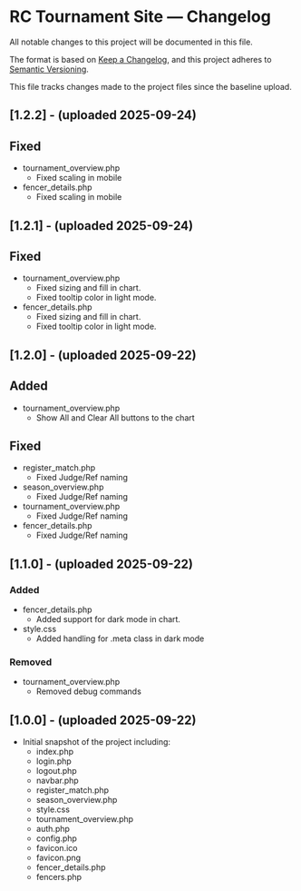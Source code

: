 # RC Tournament Site — Changelog

All notable changes to this project will be documented in this file.

The format is based on [Keep a Changelog](https://keepachangelog.com/en/1.1.0/),
and this project adheres to [Semantic Versioning](https://semver.org/spec/v2.0.0.html).

This file tracks changes made to the project files since the baseline upload.

## [1.2.2] - (uploaded 2025-09-24)
## Fixed
- tournament_overview.php
  - Fixed scaling in mobile
- fencer_details.php
  - Fixed scaling in mobile


## [1.2.1] - (uploaded 2025-09-24)
## Fixed
- tournament_overview.php
  - Fixed sizing and fill in chart.
  - Fixed tooltip color in light mode.
- fencer_details.php
  - Fixed sizing and fill in chart.
  - Fixed tooltip color in light mode.


## [1.2.0] - (uploaded 2025-09-22)
## Added
- tournament_overview.php
  - Show All and Clear All buttons to the chart

## Fixed
- register_match.php
  - Fixed Judge/Ref naming
- season_overview.php
  - Fixed Judge/Ref naming
- tournament_overview.php
  - Fixed Judge/Ref naming
- fencer_details.php
  - Fixed Judge/Ref naming

## [1.1.0] - (uploaded 2025-09-22)
### Added
- fencer_details.php
  - Added support for dark mode in chart.
- style.css
  - Added handling for .meta class in dark mode

### Removed
- tournament_overview.php
  - Removed debug commands


## [1.0.0] - (uploaded 2025-09-22)
- Initial snapshot of the project including:
  - index.php
  - login.php
  - logout.php
  - navbar.php
  - register_match.php
  - season_overview.php
  - style.css
  - tournament_overview.php
  - auth.php
  - config.php
  - favicon.ico
  - favicon.png
  - fencer_details.php
  - fencers.php